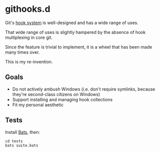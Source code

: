 githooks.d
==========

Git's
[hook system](https://www.kernel.org/pub/software/scm/git/docs/githooks.html)
is well-designed and has a wide range of uses.

That wide range of uses is slightly hampered by the absence of hook
multiplexing in core git.

Since the feature is trivial to implement, it is a wheel that has been made
many times over.

This is my re-invention.

Goals
-----

* Do not actively ambush Windows (i.e. don't require symlinks, because
  they're second-class citizens on Windows)
* Support installing and managing hook collections
* Fit my personal aesthetic

Tests
-----

Install [Bats](https://github.com/sstephenson/bats), then:

    cd tests
    bats suite.bats
